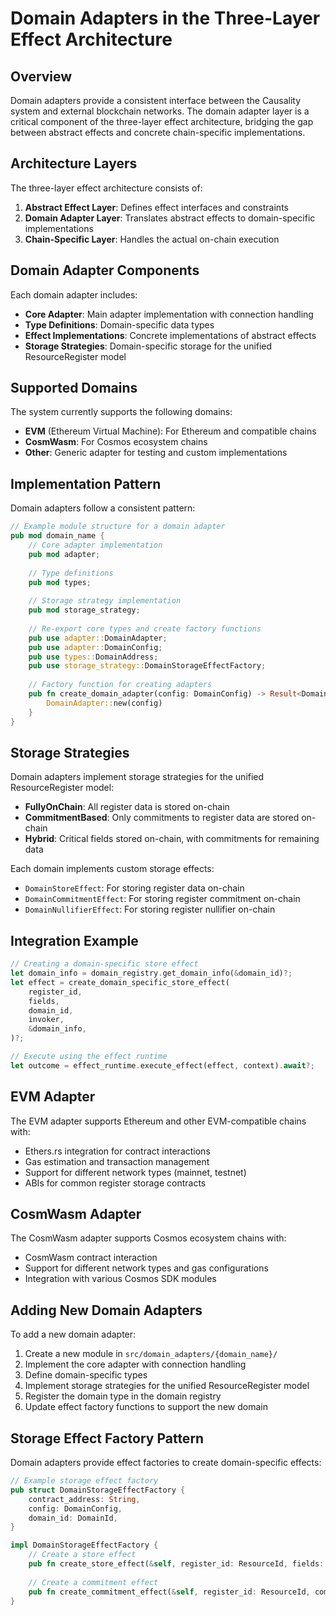 <!-- Documentation on domain adapters -->
<!-- Original file: docs/src/domain_adapters.md -->

# Domain Adapters in the Three-Layer Effect Architecture

## Overview

Domain adapters provide a consistent interface between the Causality system and external blockchain networks. The domain adapter layer is a critical component of the three-layer effect architecture, bridging the gap between abstract effects and concrete chain-specific implementations.

## Architecture Layers

The three-layer effect architecture consists of:

1. **Abstract Effect Layer**: Defines effect interfaces and constraints
2. **Domain Adapter Layer**: Translates abstract effects to domain-specific implementations
3. **Chain-Specific Layer**: Handles the actual on-chain execution

## Domain Adapter Components

Each domain adapter includes:

- **Core Adapter**: Main adapter implementation with connection handling
- **Type Definitions**: Domain-specific data types
- **Effect Implementations**: Concrete implementations of abstract effects
- **Storage Strategies**: Domain-specific storage for the unified ResourceRegister model

## Supported Domains

The system currently supports the following domains:

- **EVM** (Ethereum Virtual Machine): For Ethereum and compatible chains
- **CosmWasm**: For Cosmos ecosystem chains
- **Other**: Generic adapter for testing and custom implementations

## Implementation Pattern

Domain adapters follow a consistent pattern:

```rust
// Example module structure for a domain adapter
pub mod domain_name {
    // Core adapter implementation
    pub mod adapter;
    
    // Type definitions
    pub mod types;
    
    // Storage strategy implementation
    pub mod storage_strategy;
    
    // Re-export core types and create factory functions
    pub use adapter::DomainAdapter;
    pub use adapter::DomainConfig;
    pub use types::DomainAddress;
    pub use storage_strategy::DomainStorageEffectFactory;
    
    // Factory function for creating adapters
    pub fn create_domain_adapter(config: DomainConfig) -> Result<DomainAdapter> {
        DomainAdapter::new(config)
    }
}
```

## Storage Strategies

Domain adapters implement storage strategies for the unified ResourceRegister model:

- **FullyOnChain**: All register data is stored on-chain
- **CommitmentBased**: Only commitments to register data are stored on-chain
- **Hybrid**: Critical fields stored on-chain, with commitments for remaining data

Each domain implements custom storage effects:

- `DomainStoreEffect`: For storing register data on-chain
- `DomainCommitmentEffect`: For storing register commitment on-chain
- `DomainNullifierEffect`: For storing register nullifier on-chain

## Integration Example

```rust
// Creating a domain-specific store effect
let domain_info = domain_registry.get_domain_info(&domain_id)?;
let effect = create_domain_specific_store_effect(
    register_id,
    fields,
    domain_id,
    invoker,
    &domain_info,
)?;

// Execute using the effect runtime
let outcome = effect_runtime.execute_effect(effect, context).await?;
```

## EVM Adapter

The EVM adapter supports Ethereum and other EVM-compatible chains with:

- Ethers.rs integration for contract interactions
- Gas estimation and transaction management
- Support for different network types (mainnet, testnet)
- ABIs for common register storage contracts

## CosmWasm Adapter

The CosmWasm adapter supports Cosmos ecosystem chains with:

- CosmWasm contract interaction
- Support for different network types and gas configurations
- Integration with various Cosmos SDK modules

## Adding New Domain Adapters

To add a new domain adapter:

1. Create a new module in `src/domain_adapters/{domain_name}/`
2. Implement the core adapter with connection handling
3. Define domain-specific types
4. Implement storage strategies for the unified ResourceRegister model
5. Register the domain type in the domain registry
6. Update effect factory functions to support the new domain

## Storage Effect Factory Pattern

Domain adapters provide effect factories to create domain-specific effects:

```rust
// Example storage effect factory
pub struct DomainStorageEffectFactory {
    contract_address: String,
    config: DomainConfig,
    domain_id: DomainId,
}

impl DomainStorageEffectFactory {
    // Create a store effect
    pub fn create_store_effect(&self, register_id: ResourceId, fields: HashSet<String>, invoker: Address) -> Result<Arc<dyn Effect>>;
    
    // Create a commitment effect
    pub fn create_commitment_effect(&self, register_id: ResourceId, commitment: Commitment, invoker: Address) -> Result<Arc<dyn Effect>>;
}
``` 